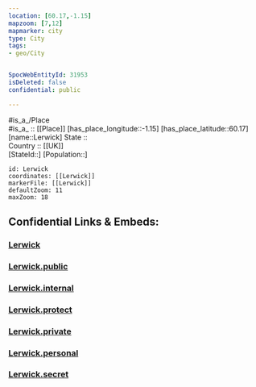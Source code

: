 ```yaml
---
location: [60.17,-1.15] 
mapzoom: [7,12] 
mapmarker: city 
type: City
tags:
- geo/City


SpocWebEntityId: 31953
isDeleted: false
confidential: public

---
```

#is_a_/Place  
#is_a_ :: [[Place]] 
[has_place_longitude::-1.15] 
[has_place_latitude::60.17] 
[name::Lerwick] 
State ::  
Country :: [[UK]]  
[StateId::] 
[Population::] 



```leaflet
id: Lerwick
coordinates: [[Lerwick]] 
markerFile: [[Lerwick]] 
defaultZoom: 11 
maxZoom: 18
```


## Confidential Links & Embeds: 

### [Lerwick](/_Standards/Earth/Continent/Europe/Europe~North/UK/Scotland/counties~Scotland/Shetland_Islands/Lerwick.md) 

### [Lerwick.public](/_public/Earth/Continent/Europe/Europe~North/UK/Scotland/counties~Scotland/Shetland_Islands/Lerwick.public.md) 

### [Lerwick.internal](/_internal/Earth/Continent/Europe/Europe~North/UK/Scotland/counties~Scotland/Shetland_Islands/Lerwick.internal.md) 

### [Lerwick.protect](/_protect/Earth/Continent/Europe/Europe~North/UK/Scotland/counties~Scotland/Shetland_Islands/Lerwick.protect.md) 

### [Lerwick.private](/_private/Earth/Continent/Europe/Europe~North/UK/Scotland/counties~Scotland/Shetland_Islands/Lerwick.private.md) 

### [Lerwick.personal](/_personal/Earth/Continent/Europe/Europe~North/UK/Scotland/counties~Scotland/Shetland_Islands/Lerwick.personal.md) 

### [Lerwick.secret](/_secret/Earth/Continent/Europe/Europe~North/UK/Scotland/counties~Scotland/Shetland_Islands/Lerwick.secret.md)

